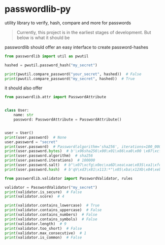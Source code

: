 # passwordlib-py
utility library to verify, hash, compare and more for passwords

> Currently, this project is in the earliest stages of development.
> But below is what it should be

passwordlib should offer an easy interface to create password-hashes
```python
from passwordlib import util as pwutil

hashed = pwutil.password_hash("my_secret")

print(pwutil.compare_password("your_secret", hashed))  # False
print(pwutil.compare_password("my_secret", hashed))  # True
```
it should also offer
```python
from passwordlib.attr import PasswordAttribute


class User:
    name: str
    password: PasswordAttribute = PasswordAttribute()


user = User()
print(user.password)  # None
user.password = "secret"
print(user.password)  # Password(algorithm='sha256', iterations=100_000)
print(user.password.bytes)  # b'\x06sha256\x00\x01\x86\xa0\x00 \x07\xcfg\x0ec\xa6D\xea\xae\x03S\xa1\xfcz\xaew\x02\x8b\xf1\xe5\xaf\x83n&\x87'\xcdRi!\xd9\xe7\x00@qV\xd3\x81\x113:*"\x05\xba\x12Xb\x04\xeb\x08Sn\x08Z\x9f\x89\xa50~\xa0\xb4\xbd.\xc6\x18"\xf9l\xeds\xbc\xc2B\xa7\xef\xa1\x8a\x7f3\xc1u\x17d\xce\xf2\x98+l\x86\xb7\x1c\xb4\xf0\x07t8\xc9'
print(user.password.algorithm)  # sha256
print(user.password.iterations)  # 100000
print(user.password.salt)  # b"\x07\xcfg\x0ec\xa6D\xea\xae\x03S\xa1\xfcz\xaew\x02\x8b\xf1\xe5\xaf\x83n&\x87'\xcdRi!\xd9\xe7"
print(user.password.hash)  # b'qV\xd3\x81\x113:*"\x05\xba\x12Xb\x04\xeb\x08Sn\x08Z\x9f\x89\xa50~\xa0\xb4\xbd.\xc6\x18"\xf9l\xeds\xbc\xc2B\xa7\xef\xa1\x8a\x7f3\xc1u\x17d\xce\xf2\x98+l\x86\xb7\x1c\xb4\xf0\x07t8\xc9'
```
```python
from passwordlib.validator import PasswordValidator, rules

validator = PasswordValidator("my_secret")
print(validator.is_secure)  # False
print(validator.score)  # 4

print(validator.contains_lowercase)  # True
print(validator.contains_uppercase)  # False
print(validator.contains_numbers)  # False
print(validator.contains_symbols)  # False
print(validator.length)  # 9
print(validator.too_short)  # False
print(validator.max_consecutive)  # 1
print(validator.is_common)  # False
```
